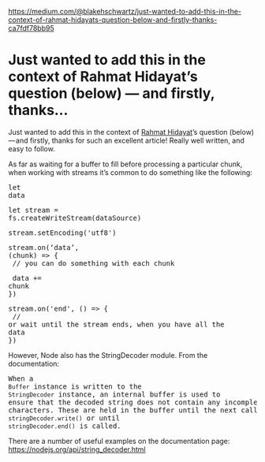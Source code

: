 <a href="https://medium.com/@blakehschwartz/just-wanted-to-add-this-in-the-context-of-rahmat-hidayats-question-below-and-firstly-thanks-ca7fdf78bb95">https://medium.com/@blakehschwartz/just-wanted-to-add-this-in-the-context-of-rahmat-hidayats-question-below-and-firstly-thanks-ca7fdf78bb95</a><div id="articleHeader"><h1>Just wanted to add this in the context of Rahmat Hidayat’s question (below) — and firstly, thanks…</h1></div><p id="2334">Just wanted to add this in the context of <a href="https://medium.com/@rahmathd" target="_blank">Rahmat Hidayat</a>’s question (below) — and firstly, thanks for such an excellent article! Really well written, and easy to follow.</p><p id="caea">As far as waiting for a buffer to fill before processing a particular chunk, when working with streams it’s common to do something like the following:</p><pre id="a3a4">let data</pre><pre id="bf26">let stream = fs.createWriteStream(dataSource)</pre><pre id="4c88">stream.setEncoding('utf8')</pre><pre id="5e91">stream.on(‘data’, (chunk) =&gt; {<br />    // you can do something with each chunk </pre><pre id="9630">    data += chunk<br />})</pre><pre id="7bb4">stream.on('end', () =&gt; {<br />    // or wait until the stream ends, when you have all the data<br />})</pre><p id="7e84">However, Node also has the StringDecoder module. From the documentation:</p><pre id="5713">When a <code>Buffer</code> instance is written to the <code>StringDecoder</code> instance, an internal buffer is used to ensure that the decoded string does not contain any incomplete multibyte characters. These are held in the buffer until the next call to <code>stringDecoder.write()</code> or until <code>stringDecoder.end()</code> is called.</pre><p id="105f">There are a number of useful examples on the documentation page: <a href="https://nodejs.org/api/string_decoder.html" target="_blank">https://nodejs.org/api/string_decoder.html</a></p>